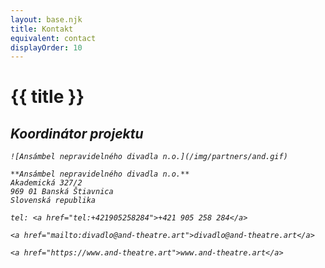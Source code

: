 ```yaml
---
layout: base.njk
title: Kontakt
equivalent: contact
displayOrder: 10
---
```


# {{ title }}

<address>
	<h2>Koordinátor projektu</h2>

	![Ansámbel nepravidelného divadla n.o.](/img/partners/and.gif)

	**Ansámbel nepravidelného divadla n.o.**
	Akademická 327/2
	969 01 Banská Štiavnica 
	Slovenská republika
	
	tel: <a href="tel:+421905258284">+421 905 258 284</a>
	
	<a href="mailto:divadlo@and-theatre.art">divadlo@and-theatre.art</a>
	
	<a href="https://www.and-theatre.art">www.and-theatre.art</a>
</address>